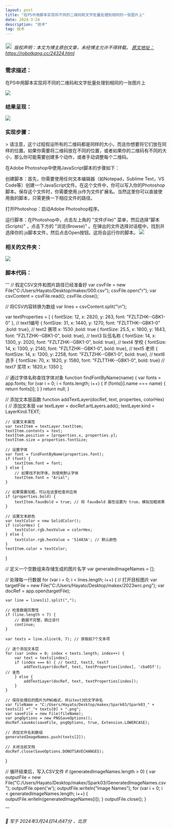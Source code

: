 ```yaml
---
layout: post
title: "在PS中用脚本实现将不同的二维码和文字批量处理到相同的一张图片上"
date: 2024-3-24 
description: "技术"
tag: 技术
---   
```


<h6><img src="https://robotkang-1257995526.cos.ap-chengdu.myqcloud.com/icon/copyright.png" alt="copyright" style="display:inline;margin-bottom: -5px;" width="20" height="20"> 版权声明：本文为博主原创文章，未经博主允许不得转载。
<a target="_blank" href="https://robotkang.cc/24324.html">原文地址：https://robotkang.cc/24324.html </a>
</h6>                           
           

<h3>需求描述：</h3>   

在PS中用脚本实现将不同的二维码和文字批量处理到相同的一张图片上  

<a href="https://robotkang.cc/donation/"><img style="border: 0px" src="https://robotkang-1257995526.cos.ap-chengdu.myqcloud.com/image/20240324144847.png"/></a> 

<h3>结果呈现：</h3> 
<a href="https://robotkang.cc/donation/"><img style="border: 0px" src="https://robotkang-1257995526.cos.ap-chengdu.myqcloud.com/image/20240324144916.png"/></a> 


<h3>实现步骤：</h3>
> 请注意，这个过程假设所有的二维码都是同样的大小，而且你想要将它们放在同样的位置。如果你需要将二维码放在不同的位置，或者如果你的二维码有不同的大小，那么你可能需要创建多个动作，或者手动调整每个二维码。   

在Adobe Photoshop中使用JavaScript脚本的步骤如下： 

创建脚本：首先，你需要使用任何文本编辑器（如Notepad，Sublime Text，VS Code等）创建一个JavaScript文件。在这个文件中，你可以写入你的Photoshop脚本。保存这个文件时，你需要使用.js作为文件扩展名。当然这里你可以直接使用我的脚本，只需更换一下相应文件的路径。 

打开Photoshop：启动Adobe Photoshop程序。 

运行脚本：在Photoshop中，点击左上角的 "文件(File)" 菜单，然后选择"脚本(Scripts)" ，点击下方的 "浏览(Browse)" 。在弹出的文件选择对话框中，找到并选择你的.js脚本文件，然后点击Open按钮。这将会运行你的脚本。 
<a href="https://robotkang.cc/donation/"><img style="border: 0px" src="https://robotkang-1257995526.cos.ap-chengdu.myqcloud.com/image/20240324144934.png"/></a> 

<h3>相关的文件夹：</h3> 
<a href="https://robotkang.cc/donation/"><img style="border: 0px" src="https://robotkang-1257995526.cos.ap-chengdu.myqcloud.com/image/20240324144949.png"/></a>  

<h3>脚本代码：</h3> 
'''
// 假定CSV文件和图片路径已经准备好
var csvFile = new File("C:/Users/Hayato/Desktop/makex/000.csv");
csvFile.open("r");
var csvContent = csvFile.read();
csvFile.close();

// 将CSV内容转换为数组
var lines = csvContent.split("\n");

var textProperties = [
    { fontSize: 12, x: 2820, y: 263, font: "FZLTZHK--GBK1-0" }, // text1编号
    { fontSize: 31, x: 1440, y: 1270, font: "FZLTTHK--GBK1-0" ,bold: true}, // text2 赛项 x: 1530 ,bold: true
    { fontSize: 25.5, x: 1800, y: 1843, font: "FZLTZHK--GBK1-0", bold: true}, // text3 队伍名称
    { fontSize: 14, x: 1300, y: 2020, font: "FZLTZHK--GBK1-0", bold: true}, // text4  学校
    { fontSize: 14, x: 1300, y: 2140, font: "FZLTZHK--GBK1-0", bold: true}, // text5 老师
    { fontSize: 14, x: 1300, y: 2258, font: "FZLTZHK--GBK1-0", bold: true}, // text6 选手
    { fontSize: 70, x: 1820, y: 1580, font: "FZLTTHK--GBK1-0", bold: true} // text7 奖项 x: 1820,x: 1350
];

// 通过字体名称查找字体对象
function findFontByName(name) {
    var fonts = app.fonts;
    for (var i = 0; i < fonts.length; i++) {
        if (fonts[i].name === name) {
            return fonts[i];
        }
    }
    return null;
}

// 添加文本层函数
function addTextLayer(docRef, text, properties, colorHex) {
    // 添加文本层
    var textLayer = docRef.artLayers.add();
    textLayer.kind = LayerKind.TEXT;

    // 设置文本属性
    var textItem = textLayer.textItem;
    textItem.contents = text;
    textItem.position = [properties.x, properties.y];
    textItem.size = properties.fontSize;

    // 设置字体
    var font = findFontByName(properties.font);
    if (font) {
        textItem.font = font;
    } else {
        // 如果找不到字体，则使用默认字体
        textItem.font = "Arial";
    }

    // 如果需要加粗，可以在这里检查并应用
    if (properties.bold) {
        textItem.fauxBold = true; // 将 fauxBold 属性设置为 true，模拟加粗效果
    }

    // 设置文本颜色
    var textColor = new SolidColor();
    if (colorHex) {
        textColor.rgb.hexValue = colorHex;
    } else {
        textColor.rgb.hexValue = '51483A'; // 默认颜色
    }
    textItem.color = textColor;
}

// 定义一个空数组来存储生成的图片名字
var generatedImageNames = [];

// 处理每一行数据
for (var i = 0; i < lines.length; i++) {
    // 打开目标图片
    var targetFile = new File("C:/Users/Hayato/Desktop/makex/2023wrc.png");
    var docRef = app.open(targetFile);

    var line = lines[i].split(",");
    
    // 检查数据完整性
    if (line.length < 7) {
        // 数据不完整，跳过该行
        continue;
    }

    var texts = line.slice(0, 7); // 获取前7个文本项

    // 逐个添加文本层
    for (var index = 0; index < texts.length; index++) {
        var text = texts[index];
        if (index === 6) { // text2, text3, text7
            addTextLayer(docRef, text, textProperties[index], 'cba05f'); // 金色
        } else {
            addTextLayer(docRef, text, textProperties[index]);
        }
    }

    // 保存处理后的图片为PNG格式，并以text3的文字命名
    var fileName = "C:/Users/Hayato/Desktop/makex/Spark03/Spark03_" + texts[2] +"_"+ texts[0] + ".png";
    var saveFile = new File(fileName);
    var pngOptions = new PNGSaveOptions();
    docRef.saveAs(saveFile, pngOptions, true, Extension.LOWERCASE);

    // 添加文件名到数组
    generatedImageNames.push(texts[2]);

    // 关闭当前文档
    docRef.close(SaveOptions.DONOTSAVECHANGES);
}

// 循环结束后，写入CSV文件
if (generatedImageNames.length > 0) {
    var outputFile = new File("C:/Users/Hayato/Desktop/makex/Spark03/GeneratedImageNames.csv");
    outputFile.open('w');
    outputFile.writeln("Image Names");
    for (var i = 0; i < generatedImageNames.length; i++) {
        outputFile.writeln(generatedImageNames[i]);
    }
    outputFile.close();
}

'''





                 
<h6> 

📌 写于 2024年3月24日14点47分 ，北京                                

</h6>             

